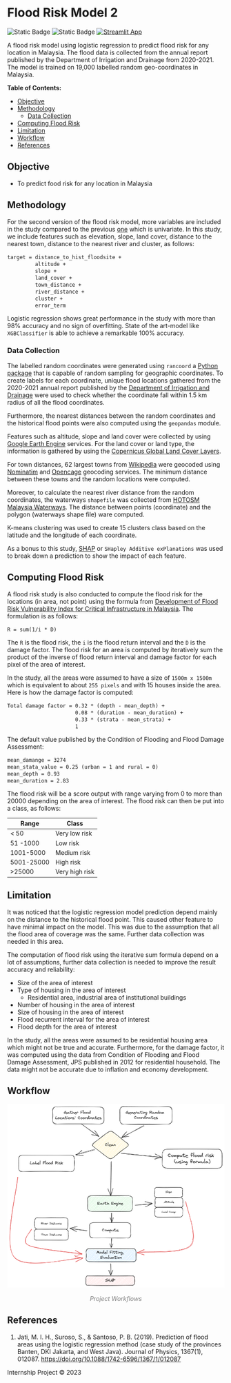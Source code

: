 # Flood Risk Model 2 <!-- omit in toc -->

![Static Badge](https://img.shields.io/badge/license-MIT-blue)
![Static Badge](https://img.shields.io/badge/python-3.11-blue)
[![Streamlit App](https://static.streamlit.io/badges/streamlit_badge_black_white.svg)](https://floodriskmodel2-c36p78app2rmrzmzmqkgqqk.streamlit.app/)

A flood risk model using logistic regression to predict flood risk for any location in Malaysia. The flood data is collected from the annual report published by the Department of Irrigation and Drainage from 2020-2021. The model is trained on 19,000 labelled random geo-coordinates in Malaysia.

**Table of Contents:**

- [Objective](#objective)
- [Methodology](#methodology)
  - [Data Collection](#data-collection)
- [Computing Flood Risk](#computing-flood-risk)
- [Limitation](#limitation)
- [Workflow](#workflow)
- [References](#references)

## Objective
- To predict food risk for any location in Malaysia

## Methodology

For the second version of the flood risk model, more variables are included in the study compared to the previous [one](https://github.com/keanteng/flood_risk_model/tree/main) which is univariate. In this study, we include features such as elevation, slope, land cover, distance to the nearest town, distance to the nearest river and cluster, as follows:

```
target = distance_to_hist_floodsite + 
         altitude + 
         slope + 
         land_cover + 
         town_distance + 
         river_distance + 
         cluster + 
         error_term
```

Logistic regression shows great performance in the study with more than 98% accuracy and no sign of overfitting. State of the art-model like `XGBClassifier` is able to achieve a remarkable 100% accuracy.

### Data Collection

The labelled random coordinates were generated using `rancoord` a [Python package](https://github.com/hugodscarvalho/rancoord) that is capable of random sampling for geographic coordinates. To create labels for each coordinate, unique flood locations gathered from the 2020-2021 annual report published by the [Department of Irrigation and Drainage](https://www.water.gov.my/) were used to check whether the coordinate fall within 1.5 km radius of all the flood coordinates. 

Furthermore, the nearest distances between the random coordinates and the historical flood points were also computed using the `geopandas` module.

Features such as altitude, slope and land cover were collected by using [Google Earth Engine](https://developers.google.com/earth-engine/) services. For the land cover or land type, the information is gathered by using the [Copernicus Global Land Cover Layers](https://developers.google.com/earth-engine/datasets/catalog/COPERNICUS_Landcover_100m_Proba-V-C3_Global).

For town distances, 62 largest towns from [Wikipedia](https://en.wikipedia.org/wiki/List_of_cities_and_towns_in_Malaysia_by_population) were geocoded using [Nominatim](https://nominatim.openstreetmap.org/ui/search.html) and [Opencage](https://opencagedata.com/demo) geocoding services. The minimum distance between these towns and the random locations were computed. 

Moreover, to calculate the nearest river distance from the random coordinates, the waterways `shapefile` was collected from [HOTOSM Malaysia Waterways](https://data.humdata.org/dataset/hotosm_mys_waterways?). The distance between points (coordinate) and the polygon (waterways shape file) ware computed. 

K-means clustering was used to create 15 clusters class based on the latitude and the longitude of each coordinate. 

As a bonus to this study, [SHAP](https://shap.readthedocs.io/en/latest/index.html) or `SHapley Additive exPlanations` was used to break down a prediction to show the impact of each feature. 

## Computing Flood Risk
A flood risk study is also conducted to compute the flood risk for the locations (in area, not point) using the formula from [Development of Flood Risk Vulnerability Index for Critical Infrastructure in Malaysia](https://www.cidb.gov.my/wp-content/uploads/2022/11/Dev.-of-Flood-Risk-FVI-for-CI.pdf). The formulation is as follows:

```
R = sum(1/i * D)
```

The `R` is the flood risk, the `i` is the flood return interval and the `D` is the damage factor. The flood risk for an area is computed by iteratively sum the product of the inverse of flood return interval and damage factor for each pixel of the area of interest.

In the study, all the areas were assumed to have a size of `1500m x 1500m` which is equivalent to about `255 pixels` and with 15 houses inside the area. Here is how the damage factor is computed:
```
Total damage factor = 0.32 * (depth - mean_depth) + 
                      0.08 * (duration - mean_duration) + 
                      0.33 * (strata - mean_strata) + 
                      1
```

The default value published by the Condition of Flooding and Flood Damage Assessment:

```
mean_damange = 3274
mean_stata_value = 0.25 (urban = 1 and rural = 0)
mean_depth = 0.93
mean_duration = 2.83
```

The flood risk will be a score output with range varying from 0 to more than 20000 depending on the area of interest. The flood risk can then be put into a class, as follows:

| Range      | Class          |
| ---------- | -------------- |
| < 50       | Very low risk  |
| 51 -1000   | Low risk       |
| 1001-5000  | Medium risk    |
| 5001-25000 | High risk      |
| >25000     | Very high risk |

## Limitation
It was noticed that the logistic regression model prediction depend mainly on the distance to the historical flood point. This caused other feature to have minimal impact on the model. This was due to the assumption that all the flood area of coverage was the same. Further data collection was needed in this area.

The computation of flood risk using the iterative sum formula depend on a lot of assumptions, further data collection is needed to improve the result accuracy and reliability:
- Size of the area of interest
- Type of housing in the area of interest
    - Residential area, industrial area of institutional buildings
- Number of housing in the area of interest
- Size of housing in the area of interest
- Flood recurrent interval for the area of interest
- Flood depth for the area of interest

In the study, all the areas were assumed to be residential housing area which might not be true and accurate. Furthermore, for the damage factor, it was computed using the data from Condition of Flooding and Flood Damage Assessment, JPS published in 2012 for residential household. The data might not be accurate due to inflation and economy development.

## Workflow
<img src="image.png"  class = "center"/>
<p style="text-align: center; color:grey;"><i>Project Workflows</i></p>

## References
1. Jati, M. I. H., Suroso, S., & Santoso, P. B. (2019). Prediction of flood areas using the logistic regression method (case study of the provinces Banten, DKI Jakarta, and West Java). Journal of Physics, 1367(1), 012087. https://doi.org/10.1088/1742-6596/1367/1/012087

Internship Project © 2023
